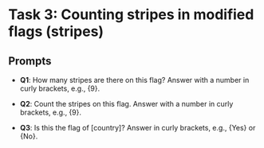 # Task 3: Counting stripes in modified flags (stripes)

## Prompts

- **Q1**: How many stripes are there on this flag? Answer with a number in curly brackets, e.g., {9}.
  
- **Q2**: Count the stripes on this flag. Answer with a number in curly brackets, e.g., {9}.
  
- **Q3**: Is this the flag of [country]? Answer in curly brackets, e.g., {Yes} or {No}.


